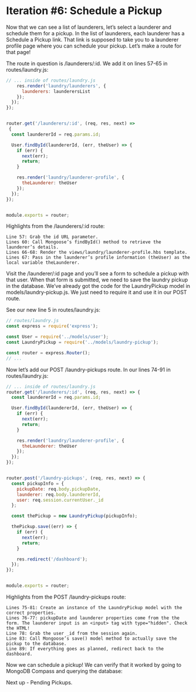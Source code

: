 # Iteration #6: Schedule a Pickup

Now that we can see a list of launderers, let’s select a launderer and schedule them for a pickup. In the list of launderers, each launderer has a Schedule a Pickup link. That link is supposed to take you to a launderer profile page where you can schedule your pickup. Let’s make a route for that page!

The route in question is /launderers/:id. We add it on lines 57-65 in routes/laundry.js:

```js
// ... inside of routes/laundry.js
    res.render('laundry/launderers', {
      launderers: launderersList
    });
  });
});


router.get('/launderers/:id', (req, res, next) =>
 {
  const laundererId = req.params.id;

  User.findById(laundererId, (err, theUser) => {
    if (err) {
      next(err);
      return;
    }

    res.render('laundry/launderer-profile', {
      theLaunderer: theUser
    });
  });
});


module.exports = router;
```

Highlights from the /launderers/:id route:

    Line 57: Grab the id URL parameter.
    Lines 60: Call Mongoose’s findById() method to retrieve the launderer’s details.
    Lines 66-68: Render the views/laundry/launderer-profile.hbs template.
    Lines 67: Pass in the launderer’s profile information (theUser) as the local variable theLaunderer.

Visit the /launderer/:id page and you’ll see a form to schedule a pickup with that user. When that form is submitted, we need to save the laundry pickup in the database. We’ve already got the code for the LaundryPickup model in models/laundry-pickup.js. We just need to require it and use it in our POST route.

See our new line 5 in routes/laundry.js:

```js
// routes/laundry.js
const express = require('express');

const User = require('../models/user');
const LaundryPickup = require('../models/laundry-pickup');

const router = express.Router();
// ...
```

Now let’s add our POST /laundry-pickups route. In our lines 74-91 in routes/laundry.js:

```js
// ... inside of routes/laundry.js
router.get('/launderers/:id', (req, res, next) => {
  const laundererId = req.params.id;

  User.findById(laundererId, (err, theUser) => {
    if (err) {
      next(err);
      return;
    }

    res.render('laundry/launderer-profile', {
      theLaunderer: theUser
    });
  });
});


router.post('/laundry-pickups', (req, res, next) => {
  const pickupInfo = {
    pickupDate: req.body.pickupDate,
    launderer: req.body.laundererId,
    user: req.session.currentUser._id
  };

  const thePickup = new LaundryPickup(pickupInfo);

  thePickup.save((err) => {
    if (err) {
      next(err);
      return;
    }

    res.redirect('/dashboard');
  });
});


module.exports = router;
```

Highlights from the POST /laundry-pickups route:

    Lines 75-81: Create an instance of the LaundryPickup model with the correct properties.
    Lines 76-77: pickupDate and launderer properties come from the the form. The launderer input is an <input> tag with type="hidden". Check the HTML!
    Line 78: Grab the user _id from the session again.
    Line 83: Call Mongoose’s save() model method to actually save the pickup to the database.
    Line 89: If everything goes as planned, redirect back to the dashboard.

Now we can schedule a pickup! We can verify that it worked by going to MongoDB Compass and querying the database:

Next up - Pending Pickups.